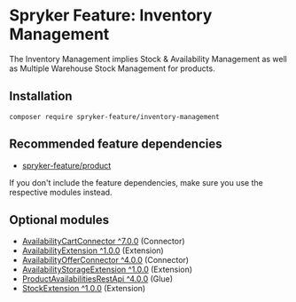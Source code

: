 # Spryker Feature: Inventory Management

The Inventory Management implies Stock & Availability Management as well as Multiple Warehouse Stock Management for products.

## Installation

```
composer require spryker-feature/inventory-management
```

## Recommended feature dependencies
- [spryker-feature/product](https://github.com/spryker-feature/product)

If you don't include the feature dependencies, make sure you use the respective modules instead.

## Optional modules
- [AvailabilityCartConnector ^7.0.0](https://github.com/spryker/availability-cart-connector) (Connector)
- [AvailabilityExtension ^1.0.0](https://github.com/spryker/availability-extension) (Extension)
- [AvailabilityOfferConnector ^4.0.0](https://github.com/spryker/availability-offer-connector) (Connector)
- [AvailabilityStorageExtension ^1.0.0](https://github.com/spryker/availability-storage-extension) (Extension)
- [ProductAvailabilitiesRestApi ^4.0.0](https://github.com/spryker/product-availabilities-rest-api) (Glue)
- [StockExtension ^1.0.0](https://github.com/spryker/stock-extension) (Extension)
